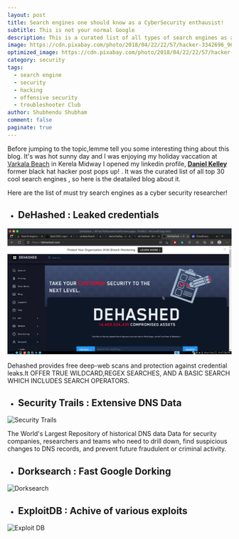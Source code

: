 ```yaml
---
layout: post
title: Search engines one should know as a CyberSecurity enthausist!
subtitle: This is not your normal Google
description: This is a curated list of all types of search engines as a cybersecurity one should explore !
image: https://cdn.pixabay.com/photo/2018/04/22/22/57/hacker-3342696_960_720.jpg
optimized_image: https://cdn.pixabay.com/photo/2018/04/22/22/57/hacker-3342696_960_720.jpg
category: security
tags:
  - search engine
  - security
  - hacking
  - offensive security
  - troubleshooter Club
author: Shubhendu Shubham
comment: false
paginate: true
---
```


Before jumping to the topic,lemme tell you some interesting thing about this blog. It's was hot sunny day and I was enjoying my holiday vaccation at [Varkala Beach](https://www.keralatourism.org/destination/varkala-beach/328/) in Kerela Midway  I opened my linkedin profile, [**Daniel Kelley**](https://en.wikipedia.org/wiki/Daniel_Kelley_(hacker)) former black hat hacker post pops up! . It was the curated list of all top 30 cool search engines , so here is the deatailed blog about it.

Here are the list of must try search engines as a cyber security researcher! 

* ## DeHashed : Leaked credentials 

![Dehashed](/assets/img/s/1.png)

Dehashed provides free deep-web scans and protection against credential leaks.It OFFER TRUE WILDCARD,REGEX SEARCHES, AND A BASIC SEARCH WHICH INCLUDES SEARCH OPERATORS.

* ## Security Trails : Extensive DNS Data 

![Security Trails](https://res.cloudinary.com/hugs4bugs/image/upload/v1677516150/search%20engien/2_wd3q30.png)

The World's Largest Repository of historical DNS data
Data for security companies, researchers and teams who need to drill down, find suspicious changes to DNS records, and prevent future fraudulent or criminal activity.

* ## Dorksearch : Fast Google Dorking 

![Dorksearch](https://res.cloudinary.com/hugs4bugs/image/upload/v1677516633/search%20engien/Screenshot_at_2023-02-27_22-16-47_xnp6at.png)


* ## ExploitDB : Achive of various exploits

![Exploit DB ](https://res.cloudinary.com/hugs4bugs/image/upload/v1677517237/search%20engien/3_tn9dy8.png)


